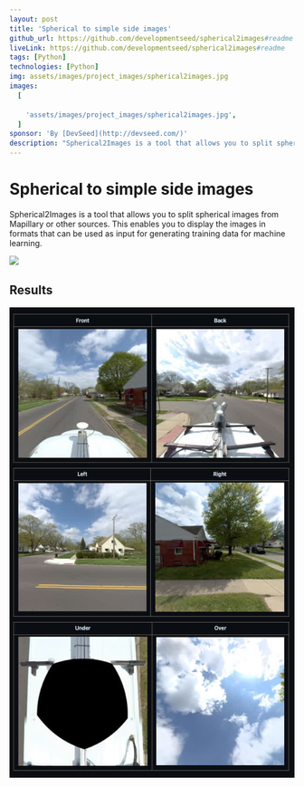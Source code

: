 ```yaml
---
layout: post
title: 'Spherical to simple side images'
github_url: https://github.com/developmentseed/spherical2images#readme
liveLink: https://github.com/developmentseed/spherical2images#readme
tags: [Python]
technologies: [Python]
img: assets/images/project_images/spherical2images.jpg
images:
  [
    
    'assets/images/project_images/spherical2images.jpg',
  ]
sponsor: 'By [DevSeed](http://devseed.com/)'
description: "Spherical2Images is a tool that allows you to split spherical images from Mapillary or other sources. This enables you to display the images in formats that can be used as input for generating training data for machine learning."
---
```

# Spherical to simple side images


Spherical2Images is a tool that allows you to split spherical images from Mapillary or other sources. This enables you to display the images in formats that can be used as input for generating training data for machine learning.


![](https://raw.githubusercontent.com/developmentseed/spherical2images/main/img/380223760052524.jpg)

## Results

![](/assets/images/project_images/spherical2images-2.jpg)


